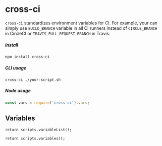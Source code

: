 # cross-ci

`cross-ci` standardizes environment variables for CI. For example,
your can simply use `BUILD_BRANCH` variable in all CI runners instead of `CIRCLE_BRANCH` in
CircleCI or `TRAVIS_PULL_REQUEST_BRANCH` in Travis.

##### Install

```
npm install cross-ci
```

##### CLI usage

```
cross-ci ./your-script.sh
```

##### Node usage

```js
const vars = require('cross-ci').vars;
```


## Variables

```mmd
return scripts.variableList();
```

```mmd
return scripts.variables();
```
